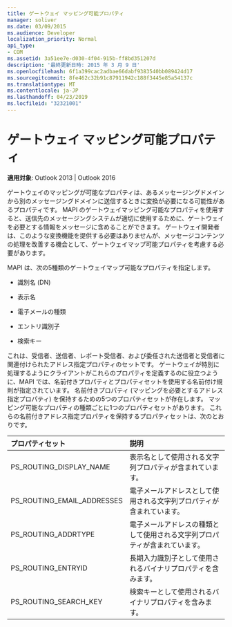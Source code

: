 ```yaml
---
title: ゲートウェイ マッピング可能プロパティ
manager: soliver
ms.date: 03/09/2015
ms.audience: Developer
localization_priority: Normal
api_type:
- COM
ms.assetid: 3a51ee7e-d030-4f04-915b-ff8bd351207d
description: '最終更新日時: 2015 年 3 月 9 日'
ms.openlocfilehash: 6f1a399cac2adbae66dabf9383540bb089424d17
ms.sourcegitcommit: 8fe462c32b91c87911942c188f3445e85a54137c
ms.translationtype: MT
ms.contentlocale: ja-JP
ms.lasthandoff: 04/23/2019
ms.locfileid: "32321001"
---
```

# <a name="gateway-mappable-properties"></a>ゲートウェイ マッピング可能プロパティ

**適用対象**: Outlook 2013 | Outlook 2016 
  
ゲートウェイのマッピングが可能なプロパティは、あるメッセージングドメインから別のメッセージングドメインに送信するときに変換が必要になる可能性があるプロパティです。 MAPI のゲートウェイマッピング可能なプロパティを使用すると、送信先のメッセージングシステムが適切に使用するために、ゲートウェイを必要とする情報をメッセージに含めることができます。 ゲートウェイ開発者は、このような変換機能を提供する必要はありませんが、メッセージコンテンツの処理を改善する機会として、ゲートウェイマップ可能プロパティを考慮する必要があります。
  
MAPI は、次の5種類のゲートウェイマップ可能なプロパティを指定します。
  
- 識別名 (DN)
    
- 表示名
    
- 電子メールの種類
    
- エントリ識別子
    
- 検索キー
    
これは、受信者、送信者、レポート受信者、および委任された送信者と受信者に関連付けられたアドレス指定プロパティのセットです。 ゲートウェイが特別に処理するようにクライアントがこれらのプロパティを定義するのに役立つように、MAPI では、名前付きプロパティとプロパティセットを使用する名前付け規則が指定されています。 名前付きプロパティ (マッピングを必要とするアドレス指定プロパティ) を保持するための5つのプロパティセットが存在します。 マッピング可能なプロパティの種類ごとに1つのプロパティセットがあります。 これらの名前付きアドレス指定プロパティを保持するプロパティセットは、次のとおりです。
  
|**プロパティセット**|**説明**|
|:-----|:-----|
|PS_ROUTING_DISPLAY_NAME  <br/> |表示名として使用される文字列プロパティが含まれています。  <br/> |
|PS_ROUTING_EMAIL_ADDRESSES  <br/> |電子メールアドレスとして使用される文字列プロパティが含まれています。  <br/> |
|PS_ROUTING_ADDRTYPE  <br/> |電子メールアドレスの種類として使用される文字列プロパティが含まれています。  <br/> |
|PS_ROUTING_ENTRYID  <br/> |長期入力識別子として使用されるバイナリプロパティを含みます。  <br/> |
|PS_ROUTING_SEARCH_KEY  <br/> |検索キーとして使用されるバイナリプロパティを含みます。  <br/> |
   

